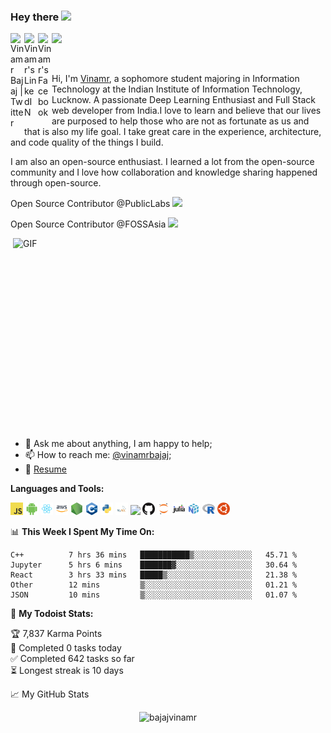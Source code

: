 ### Hey there <img src="https://media.giphy.com/media/hvRJCLFzcasrR4ia7z/giphy.gif" width="25px">

<a href="https://twitter.com/BajajVinamr">
  <img align="left" alt="Vinamr Bajaj | Twitter" width="22px" src="https://raw.githubusercontent.com/peterthehan/peterthehan/master/assets/twitter.svg" />
</a>
<a href="https://www.linkedin.com/in/vinamr-bajaj-b8b884191/">
  <img align="left" alt="Vinamr's LinkedIN" width="22px" src="https://raw.githubusercontent.com/peterthehan/peterthehan/master/assets/linkedin.svg" />
</a>  
<a href="https://www.facebook.com/bajajvinamr/">
  <img align="left" alt="Vinamr's Facebook" width="22px" src="https://raw.githubusercontent.com/peterthehan/peterthehan/master/assets/facebook.svg" />
</a>

![](https://visitor-badge.glitch.me/badge?page_id=bajajvinamr.bajajvinamr)

<br />

Hi, I'm [Vinamr](https://github.com/bajajvinamr), a sophomore student majoring in Information Technology at the Indian Institute of Information Technology, Lucknow.
A passionate Deep Learning Enthusiast and Full Stack web developer from India.I love to learn and believe that our lives are purposed to help those who are not as fortunate as us and that is also my life goal. I take great care in the experience, architecture, and code quality of the things I build.

I am also an open-source enthusiast. I learned a lot from the open-source community and I love how collaboration and knowledge sharing happened through open-source.

Open Source Contributor @PublicLabs <code><img height="20" src="https://avatars.githubusercontent.com/u/4621650?v=4"></code>

Open Source Contributor @FOSSAsia <code><img height="20" src="https://avatars.githubusercontent.com/u/6295529?v=4"></code>


  <img align="right" alt="GIF" src="https://camo.githubusercontent.com/a50b7f0ee75f66efc9eb9ce2d825baecd891e1e53e75124b51d3a2981a047919/68747470733a2f2f6d656469612e67697068792e636f6d2f6d656469612f78565252445650366c71744e514a727a4e372f67697068792e676966" width="500" height="320" />
  
- 💬 Ask me about anything, I am happy to help;
- 📫 How to reach me: [@vinamrbajaj](https://www.linkedin.com/in/vinamr-bajaj-b8b884191/);
- 📝 [Resume](https://drive.google.com/file/d/1lGA5kjK5tkX_WT-HwioZMHWCQ830bQiw/view?usp=sharing)

**Languages and Tools:**  

<code><img height="20" src="https://raw.githubusercontent.com/github/explore/80688e429a7d4ef2fca1e82350fe8e3517d3494d/topics/javascript/javascript.png"></code>
<code><img height="20" src="https://raw.githubusercontent.com/github/explore/80688e429a7d4ef2fca1e82350fe8e3517d3494d/topics/android/android.png"></code>
<code><img height="20" src="https://raw.githubusercontent.com/github/explore/80688e429a7d4ef2fca1e82350fe8e3517d3494d/topics/react/react.png"></code>
<code><img height="20" src="https://raw.githubusercontent.com/github/explore/5c058a388828bb5fde0bcafd4bc867b5bb3f26f3/topics/aws/aws.png"></code>
<code><img height="20" src="https://raw.githubusercontent.com/github/explore/80688e429a7d4ef2fca1e82350fe8e3517d3494d/topics/nodejs/nodejs.png"></code>
<code><img height="20" src="https://raw.githubusercontent.com/github/explore/80688e429a7d4ef2fca1e82350fe8e3517d3494d/topics/cpp/cpp.png"></code>
<code><img height="20" src="https://raw.githubusercontent.com/github/explore/80688e429a7d4ef2fca1e82350fe8e3517d3494d/topics/python/python.png"></code>
<code><img height="20" src="https://raw.githubusercontent.com/github/explore/80688e429a7d4ef2fca1e82350fe8e3517d3494d/topics/mysql/mysql.png"></code>
<code><img height="20" src="https://i.pinimg.com/originals/3f/bb/2f/3fbb2f0aa414d20476517f78061b7459.png"></code>
<code><img height="20" src="https://raw.githubusercontent.com/github/explore/80688e429a7d4ef2fca1e82350fe8e3517d3494d/topics/github/github.png"></code>
<code><img height="20" src="https://raw.githubusercontent.com/github/explore/80688e429a7d4ef2fca1e82350fe8e3517d3494d/topics/jupyter-notebook/jupyter-notebook.png"></code>
<code><img height="20" src="https://raw.githubusercontent.com/github/explore/80688e429a7d4ef2fca1e82350fe8e3517d3494d/topics/julia/julia.png"></code>
<code><img height="20" src="https://raw.githubusercontent.com/github/explore/80688e429a7d4ef2fca1e82350fe8e3517d3494d/topics/numpy/numpy.png"></code>
<code><img height="20" src="https://raw.githubusercontent.com/github/explore/80688e429a7d4ef2fca1e82350fe8e3517d3494d/topics/r/r.png"></code>
<code><img height="20" src="https://raw.githubusercontent.com/github/explore/80688e429a7d4ef2fca1e82350fe8e3517d3494d/topics/ubuntu/ubuntu.png"></code>

📊 **This Week I Spent My Time On:**
<!--START_SECTION:waka-->
```text
C++          7 hrs 36 mins   ███████████▒░░░░░░░░░░░░░   45.71 % 
Jupyter      5 hrs 6 mins    ███████▓░░░░░░░░░░░░░░░░░   30.64 % 
React        3 hrs 33 mins   █████▒░░░░░░░░░░░░░░░░░░░   21.38 % 
Other        12 mins         ▒░░░░░░░░░░░░░░░░░░░░░░░░   01.21 % 
JSON         10 mins         ▒░░░░░░░░░░░░░░░░░░░░░░░░   01.07 % 
```
<!--END_SECTION:waka-->


🚧 **My Todoist Stats:**
<!-- TODO-IST:START -->
🏆  7,837 Karma Points           
🌸  Completed 0 tasks today           
✅  Completed 642 tasks so far           
⏳  Longest streak is 10 days
<!-- TODO-IST:END -->


📈 My GitHub Stats

<p align="center"> <img src="https://github-readme-stats.vercel.app/api?username=bajajvinamr&show_icons=true&theme=gotham" alt="bajajvinamr" />




